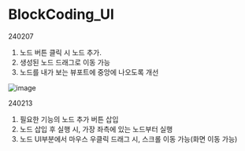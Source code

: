 # BlockCoding_UI

240207

1. 노드 버튼 클릭 시 노드 추가.
2. 생성된 노드 드래그로 이동 가능
3. 노드를 내가 보는 뷰포트에 중앙에 나오도록 개선

![image](https://github.com/EazyNick/BlockCoding_UI/assets/123717093/0968b707-7f94-4c30-a164-18ee9c7cdb3a)




240213

1. 필요한 기능의 노드 추가 버튼 삽입
2. 노드 삽입 후 실행 시, 가장 좌측에 있는 노드부터 실행
3. 노드 UI부분에서 마우스 우클릭 드래그 시, 스크롤 이동 가능(화면 이동 가능)
